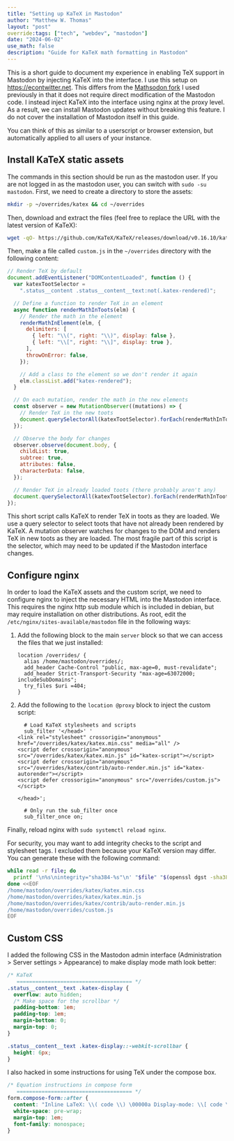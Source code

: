 ```yaml
---
title: "Setting up KaTeX in Mastodon"
author: "Matthew W. Thomas"
layout: "post"
override:tags: ["tech", "webdev", "mastodon"]
date: "2024-06-02"
use_math: false
description: "Guide for KaTeX math formatting in Mastodon"
---
```


This is a short guide to document my experience in enabling TeX support in Mastodon by injecting KaTeX into the interface. I use this setup on <https://econtwitter.net>. This differs from the [Mathsodon fork](/blog/mathstodon-instructions/) I used previously in that it does not require direct modification of the Mastodon code. I instead inject KaTeX into the interface using nginx at the proxy level. As a result, we can install Mastodon updates without breaking this feature. I do not cover the installation of Mastodon itself in this guide.

You can think of this as similar to a userscript or browser extension, but automatically applied to all users of your instance.

## Install KaTeX static assets

The commands in this section should be run as the mastodon user. If you are not logged in as the mastodon user, you can switch with `sudo -su mastodon`. First, we need to create a directory to store the assets:

```sh
mkdir -p ~/overrides/katex && cd ~/overrides
```

Then, download and extract the files (feel free to replace the URL with the latest version of KaTeX):

```sh
wget -qO- https://github.com/KaTeX/KaTeX/releases/download/v0.16.10/katex.tar.gz | tar xzC ./katex
```

Then, make a file called `custom.js` in the `~/overrides` directory with the following content:

```js
// Render TeX by default
document.addEventListener("DOMContentLoaded", function () {
  var katexTootSelector =
    ".status__content .status__content__text:not(.katex-rendered)";

  // Define a function to render TeX in an element
  async function renderMathInToots(elm) {
    // Render the math in the element
    renderMathInElement(elm, {
      delimiters: [
        { left: "\\(", right: "\\)", display: false },
        { left: "\\[", right: "\\]", display: true },
      ],
      throwOnError: false,
    });

    // Add a class to the element so we don't render it again
    elm.classList.add("katex-rendered");
  }

  // On each mutation, render the math in the new elements
  const observer = new MutationObserver((mutations) => {
    // Render TeX in the new toots
    document.querySelectorAll(katexTootSelector).forEach(renderMathInToots);
  });

  // Observe the body for changes
  observer.observe(document.body, {
    childList: true,
    subtree: true,
    attributes: false,
    characterData: false,
  });

  // Render TeX in already loaded toots (there probably aren't any)
  document.querySelectorAll(katexTootSelector).forEach(renderMathInToots);
});
```

This short script calls KaTeX to render TeX in toots as they are loaded. We use a query selector to select toots that have not already been rendered by KaTeX. A mutation observer watches for changes to the DOM and renders TeX in new toots as they are loaded. The most fragile part of this script is the selector, which may need to be updated if the Mastodon interface changes.

## Configure nginx

In order to load the KaTeX assets and the custom script, we need to configure nginx to inject the necessary HTML into the Mastodon interface. This requires the nginx http sub module which is included in debian, but may require installation on other distributions. As root, edit the `/etc/nginx/sites-available/mastodon` file in the following ways:

1. Add the following block to the main `server` block so that we can access the files that we just installed:

   ```nginx
   location /overrides/ {
     alias /home/mastodon/overrides/;
     add_header Cache-Control "public, max-age=0, must-revalidate";
     add_header Strict-Transport-Security "max-age=63072000; includeSubDomains";
     try_files $uri =404;
   }
   ```

2. Add the following to the `location @proxy` block to inject the custom script:

   ```nginx
     # Load KaTeX stylesheets and scripts
     sub_filter '</head>' '
   <link rel="stylesheet" crossorigin="anonymous" href="/overrides/katex/katex.min.css" media="all" />
   <script defer crossorigin="anonymous" src="/overrides/katex/katex.min.js" id="katex-script"></script>
   <script defer crossorigin="anonymous" src="/overrides/katex/contrib/auto-render.min.js" id="katex-autorender"></script>
   <script defer crossorigin="anonymous" src="/overrides/custom.js"></script>

   </head>';

     # Only run the sub_filter once
     sub_filter_once on;
   ```

Finally, reload nginx with `sudo systemctl reload nginx`.

For security, you may want to add integrity checks to the script and stylesheet tags. I excluded them because your KaTeX version may differ. You can generate these with the following command:

```sh
while read -r file; do
  printf '\n%s\nintegrity="sha384-%s"\n' "$file" "$(openssl dgst -sha384 -binary < "$file" | openssl base64 -A)"
done <<EOF
/home/mastodon/overrides/katex/katex.min.css
/home/mastodon/overrides/katex/katex.min.js
/home/mastodon/overrides/katex/contrib/auto-render.min.js
/home/mastodon/overrides/custom.js
EOF
```

## Custom CSS

I added the following CSS in the Mastodon admin interface (Administration > Server settings > Appearance) to make display mode math look better:

```css
/* KaTeX
   ===================================== */
.status__content__text .katex-display {
  overflow: auto hidden;
  /* Make space for the scrollbar */
  padding-bottom: 1em;
  padding-top: 1em;
  margin-bottom: 0;
  margin-top: 0;
}

.status__content__text .katex-display::-webkit-scrollbar {
  height: 6px;
}
```

I also hacked in some instructions for using TeX under the compose box.

```css
/* Equation instructions in compose form
   ===================================== */
form.compose-form::after {
  content: "Inline LaTeX: \\( code \\) \00000a Display-mode: \\[ code \\]";
  white-space: pre-wrap;
  margin-top: 1em;
  font-family: monospace;
}
```
